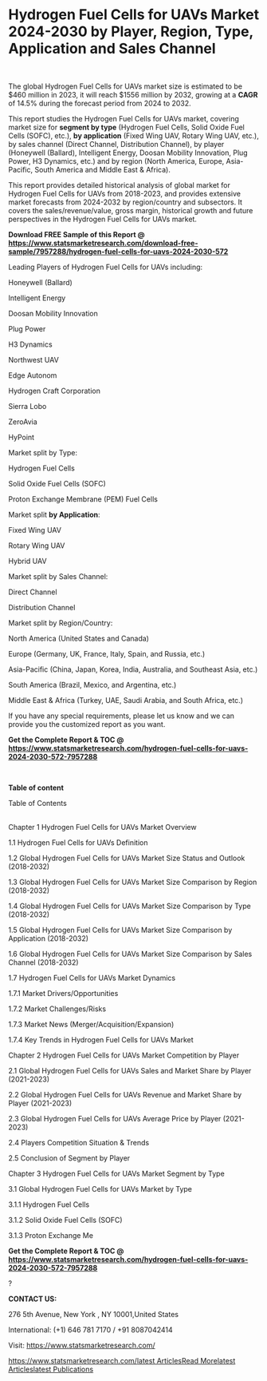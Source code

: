 <h1>Hydrogen Fuel Cells for UAVs Market 2024-2030 by Player, Region, Type, Application and Sales Channel</h1><br/><p>The global Hydrogen Fuel Cells for UAVs market size is estimated to be $460 million in 2023, it will reach $1556 million by 2032, growing at a <strong>CAGR</strong> of 14.5% during the forecast period from 2024 to 2032.</p>
 
 
 
 <p>This report studies the Hydrogen Fuel Cells for UAVs market, covering market size for <strong>segment by type</strong> (Hydrogen Fuel Cells, Solid Oxide Fuel Cells (SOFC), etc.), <strong>by application</strong> (Fixed Wing UAV, Rotary Wing UAV, etc.), by sales channel (Direct Channel, Distribution Channel), by player (Honeywell (Ballard), Intelligent Energy, Doosan Mobility Innovation, Plug Power, H3 Dynamics, etc.) and by region (North America, Europe, Asia-Pacific, South America and Middle East & Africa).</p>
 
 
 
 <p>This report provides detailed historical analysis of global market for Hydrogen Fuel Cells for UAVs from 2018-2023, and provides extensive market forecasts from 2024-2032 by region/country and subsectors. It covers the sales/revenue/value, gross margin, historical growth and future perspectives in the Hydrogen Fuel Cells for UAVs market.</p>
 
 
 
 <p><strong>Download FREE Sample of this Report @ <a href="https://www.statsmarketresearch.com/download-free-sample/7957288/hydrogen-fuel-cells-for-uavs-2024-2030-572">https://www.statsmarketresearch.com/download-free-sample/7957288/hydrogen-fuel-cells-for-uavs-2024-2030-572</a></strong></p>
 
 
 
 <p>Leading Players of Hydrogen Fuel Cells for UAVs including:</p>
 
 
 
 <p>Honeywell (Ballard)</p>
 
 
 
 <p>Intelligent Energy</p>
 
 
 
 <p>Doosan Mobility Innovation</p>
 
 
 
 <p>Plug Power</p>
 
 
 
 <p>H3 Dynamics</p>
 
 
 
 <p>Northwest UAV</p>
 
 
 
 <p>Edge Autonom</p>
 
 
 
 <p>Hydrogen Craft Corporation</p>
 
 
 
 <p>Sierra Lobo</p>
 
 
 
 <p>ZeroAvia</p>
 
 
 
 <p>HyPoint</p>
 
 
 
 <p>Market split by Type:</p>
 
 
 
 <p>Hydrogen Fuel Cells</p>
 
 
 
 <p>Solid Oxide Fuel Cells (SOFC)</p>
 
 
 
 <p>Proton Exchange Membrane (PEM) Fuel Cells</p>
 
 
 
 <p>Market split <strong>by Application</strong>:</p>
 
 
 
 <p>Fixed Wing UAV</p>
 
 
 
 <p>Rotary Wing UAV</p>
 
 
 
 <p>Hybrid UAV</p>
 
 
 
 <p>Market split by Sales Channel:</p>
 
 
 
 <p>Direct Channel</p>
 
 
 
 <p>Distribution Channel</p>
 
 
 
 <p>Market split by Region/Country:</p>
 
 
 
 <p>North America (United States and Canada)</p>
 
 
 
 <p>Europe (Germany, UK, France, Italy, Spain, and Russia, etc.)</p>
 
 
 
 <p>Asia-Pacific (China, Japan, Korea, India, Australia, and Southeast Asia, etc.)</p>
 
 
 
 <p>South America (Brazil, Mexico, and Argentina, etc.)</p>
 
 
 
 <p>Middle East & Africa (Turkey, UAE, Saudi Arabia, and South Africa, etc.)</p>
 
 
 
 <p>If you have any special requirements, please let us know and we can provide you the customized report as you want.</p>
 
 
 
 <div><b>Get the Complete Report & TOC @ <a href="https://www.statsmarketresearch.com/hydrogen-fuel-cells-for-uavs-2024-2030-572-7957288">https://www.statsmarketresearch.com/hydrogen-fuel-cells-for-uavs-2024-2030-572-7957288</a></b></div>
 
 
 
 <p><br />
 
 <b>Table of content</b></p>
 
 
 
 <p>Table of Contents<br />
 
 <br />
 
 Chapter 1 Hydrogen Fuel Cells for UAVs Market Overview<br />
 
 1.1 Hydrogen Fuel Cells for UAVs Definition<br />
 
 1.2 Global Hydrogen Fuel Cells for UAVs Market Size Status and Outlook (2018-2032)<br />
 
 1.3 Global Hydrogen Fuel Cells for UAVs Market Size Comparison by Region (2018-2032)<br />
 
 1.4 Global Hydrogen Fuel Cells for UAVs Market Size Comparison by Type (2018-2032)<br />
 
 1.5 Global Hydrogen Fuel Cells for UAVs Market Size Comparison by Application (2018-2032)<br />
 
 1.6 Global Hydrogen Fuel Cells for UAVs Market Size Comparison by Sales Channel (2018-2032)<br />
 
 1.7 Hydrogen Fuel Cells for UAVs Market Dynamics<br />
 
 1.7.1 Market Drivers/Opportunities<br />
 
 1.7.2 Market Challenges/Risks<br />
 
 1.7.3 Market News (Merger/Acquisition/Expansion)<br />
 
 1.7.4 Key Trends in Hydrogen Fuel Cells for UAVs Market<br />
 
 Chapter 2 Hydrogen Fuel Cells for UAVs Market Competition by Player<br />
 
 2.1 Global Hydrogen Fuel Cells for UAVs Sales and Market Share by Player (2021-2023)<br />
 
 2.2 Global Hydrogen Fuel Cells for UAVs Revenue and Market Share by Player (2021-2023)<br />
 
 2.3 Global Hydrogen Fuel Cells for UAVs Average Price by Player (2021-2023)<br />
 
 2.4 Players Competition Situation & Trends<br />
 
 2.5 Conclusion of Segment by Player<br />
 
 Chapter 3 Hydrogen Fuel Cells for UAVs Market Segment by Type<br />
 
 3.1 Global Hydrogen Fuel Cells for UAVs Market by Type<br />
 
 3.1.1 Hydrogen Fuel Cells<br />
 
 3.1.2 Solid Oxide Fuel Cells (SOFC)<br />
 
 3.1.3 Proton Exchange Me</p>
 
 
 
 <div><b>Get the Complete Report & TOC @ <a href="https://www.statsmarketresearch.com/hydrogen-fuel-cells-for-uavs-2024-2030-572-7957288">https://www.statsmarketresearch.com/hydrogen-fuel-cells-for-uavs-2024-2030-572-7957288</a></b></div>
 
 
 
 <p>? </p>
 
 
 
 <p><b>CONTACT US:</b><br />
 
 276 5th Avenue, New York , NY 10001,United States<br />
 
 International: (+1) 646 781 7170 / +91 8087042414<br />
 
 Visit: <a href="https://www.statsmarketresearch.com/">https://www.statsmarketresearch.com/</a><br />
 
 <a href="https://gyeongbokgung.com">https://www.statsmarketresearch.com/</a><a href="https://hallyeomaritime.com">latest Articles</a><a href="https://jingwansa.com">Read More</a><a href="https://nguoiviet.jp/">latest Articles</a><a href="https://www.intelmarketresearch.com/">latest Publications</a></p>